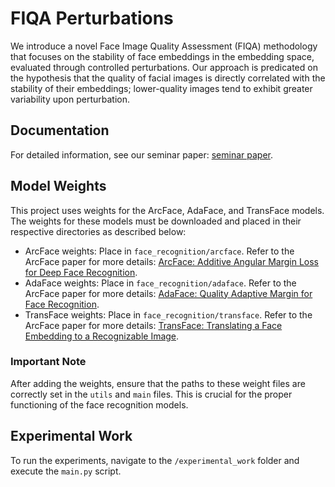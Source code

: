 # FIQA Perturbations

We introduce a novel Face Image Quality Assessment (FIQA) methodology that focuses on the stability of face embeddings in the embedding space, evaluated through controlled perturbations. Our approach is predicated on the hypothesis that the quality of facial images is directly correlated with the stability of their embeddings; lower-quality images tend to exhibit greater variability upon perturbation.

## Documentation

For detailed information, see our seminar paper: [seminar paper](docs/SBSSeminar.pdf).

## Model Weights

This project uses weights for the ArcFace, AdaFace, and TransFace models. The weights for these models must be downloaded and placed in their respective directories as described below:

- ArcFace weights: Place in `face_recognition/arcface`. Refer to the ArcFace paper for more details: [ArcFace: Additive Angular Margin Loss for Deep Face Recognition](https://arxiv.org/abs/1801.07698).
- AdaFace weights: Place in `face_recognition/adaface`. Refer to the ArcFace paper for more details: [AdaFace: Quality Adaptive Margin for Face Recognition](https://arxiv.org/abs/2204.00964).
- TransFace weights: Place in `face_recognition/transface`. Refer to the ArcFace paper for more details: [TransFace: Translating a Face Embedding to a Recognizable Image](https://arxiv.org/abs/2308.10133).

### Important Note

After adding the weights, ensure that the paths to these weight files are correctly set in the `utils` and `main` files. This is crucial for the proper functioning of the face recognition models.

## Experimental Work

To run the experiments, navigate to the `/experimental_work` folder and execute the `main.py` script.
